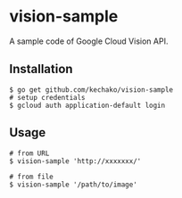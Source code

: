 # vision-sample

A sample code of Google Cloud Vision API.

## Installation

``` console
$ go get github.com/kechako/vision-sample
# setup credentials
$ gcloud auth application-default login
```

## Usage

``` console
# from URL
$ vision-sample 'http://xxxxxxx/'

# from file
$ vision-sample '/path/to/image'
```

